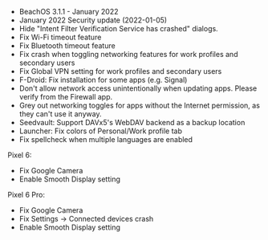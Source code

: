 * BeachOS 3.1.1 - January 2022
* January 2022 Security update (2022-01-05)
* Hide "Intent Filter Verification Service has crashed" dialogs.
* Fix Wi-Fi timeout feature
* Fix Bluetooth timeout feature
* Fix crash when toggling networking features for work profiles and secondary users
* Fix Global VPN setting for work profiles and secondary users
* F-Droid: Fix installation for some apps (e.g. Signal)
* Don't allow network access unintentionally when updating apps. Please verify from the Firewall app.
* Grey out networking toggles for apps without the Internet permission, as they can't use it anyway.
* Seedvault: Support DAVx5's WebDAV backend as a backup location
* Launcher: Fix colors of Personal/Work profile tab
* Fix spellcheck when multiple languages are enabled

Pixel 6:
* Fix Google Camera
* Enable Smooth Display setting

Pixel 6 Pro:
* Fix Google Camera
* Fix Settings -> Connected devices crash
* Enable Smooth Display setting
